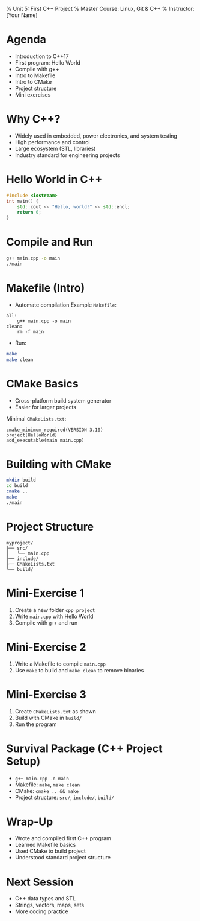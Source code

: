 % Unit 5: First C++ Project
% Master Course: Linux, Git & C++
% Instructor: [Your Name]

# Agenda
- Introduction to C++17
- First program: Hello World
- Compile with g++
- Intro to Makefile
- Intro to CMake
- Project structure
- Mini exercises

# Why C++?
- Widely used in embedded, power electronics, and system testing
- High performance and control
- Large ecosystem (STL, libraries)
- Industry standard for engineering projects

# Hello World in C++
```cpp
#include <iostream>
int main() {
    std::cout << "Hello, world!" << std::endl;
    return 0;
}
```

# Compile and Run
```bash
g++ main.cpp -o main
./main
```

# Makefile (Intro)
- Automate compilation
Example `Makefile`:
```
all:
	g++ main.cpp -o main
clean:
	rm -f main
```
- Run:
```bash
make
make clean
```

# CMake Basics
- Cross-platform build system generator
- Easier for larger projects

Minimal `CMakeLists.txt`:
```
cmake_minimum_required(VERSION 3.10)
project(HelloWorld)
add_executable(main main.cpp)
```

# Building with CMake
```bash
mkdir build
cd build
cmake ..
make
./main
```

# Project Structure
```
myproject/
├── src/
│   └── main.cpp
├── include/
├── CMakeLists.txt
└── build/
```

# Mini-Exercise 1
1. Create a new folder `cpp_project`
2. Write `main.cpp` with Hello World
3. Compile with `g++` and run

# Mini-Exercise 2
1. Write a Makefile to compile `main.cpp`
2. Use `make` to build and `make clean` to remove binaries

# Mini-Exercise 3
1. Create `CMakeLists.txt` as shown
2. Build with CMake in `build/`
3. Run the program

# Survival Package (C++ Project Setup)
- `g++ main.cpp -o main`
- Makefile: `make`, `make clean`
- CMake: `cmake .. && make`
- Project structure: `src/`, `include/`, `build/`

# Wrap-Up
- Wrote and compiled first C++ program
- Learned Makefile basics
- Used CMake to build project
- Understood standard project structure

# Next Session
- C++ data types and STL
- Strings, vectors, maps, sets
- More coding practice
